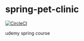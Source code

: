 # spring-pet-clinic

[![CircleCI](https://dl.circleci.com/status-badge/img/gh/Guillaume1060/spring-pet-clinic/tree/main.svg?style=svg)](https://dl.circleci.com/status-badge/redirect/gh/Guillaume1060/spring-pet-clinic/tree/main)

udemy spring course